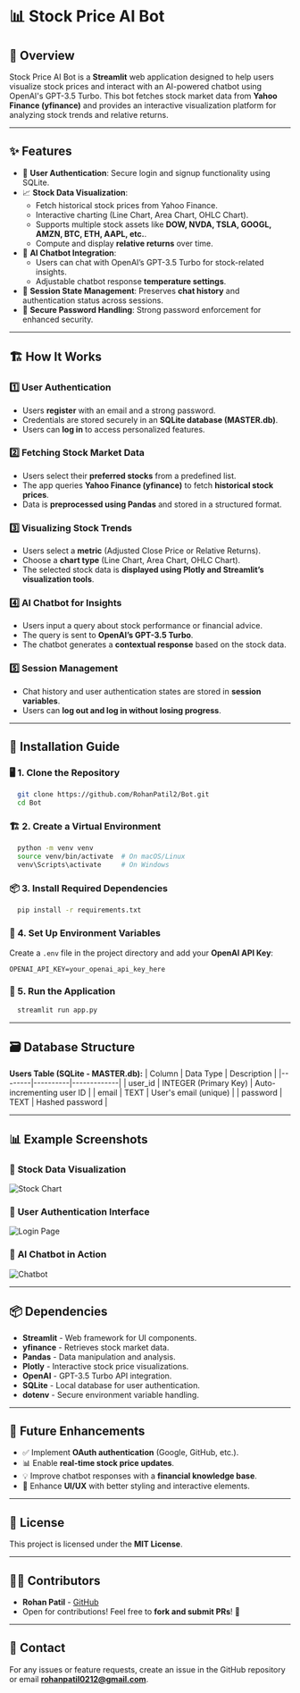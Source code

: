 # 📊 Stock Price AI Bot

## 🚀 Overview
Stock Price AI Bot is a **Streamlit** web application designed to help users visualize stock prices and interact with an AI-powered chatbot using OpenAI's GPT-3.5 Turbo. This bot fetches stock market data from **Yahoo Finance (yfinance)** and provides an interactive visualization platform for analyzing stock trends and relative returns.

---
## ✨ Features

- 🔑 **User Authentication**: Secure login and signup functionality using SQLite.
- 📈 **Stock Data Visualization**:
  - Fetch historical stock prices from Yahoo Finance.
  - Interactive charting (Line Chart, Area Chart, OHLC Chart).
  - Supports multiple stock assets like **DOW, NVDA, TSLA, GOOGL, AMZN, BTC, ETH, AAPL, etc.**.
  - Compute and display **relative returns** over time.
- 🤖 **AI Chatbot Integration**:
  - Users can chat with OpenAI’s GPT-3.5 Turbo for stock-related insights.
  - Adjustable chatbot response **temperature settings**.
- 🔄 **Session State Management**: Preserves **chat history** and authentication status across sessions.
- 🔐 **Secure Password Handling**: Strong password enforcement for enhanced security.

---
## 🏗️ How It Works

### **1️⃣ User Authentication**
- Users **register** with an email and a strong password.
- Credentials are stored securely in an **SQLite database (MASTER.db)**.
- Users can **log in** to access personalized features.

### **2️⃣ Fetching Stock Market Data**
- Users select their **preferred stocks** from a predefined list.
- The app queries **Yahoo Finance (yfinance)** to fetch **historical stock prices**.
- Data is **preprocessed using Pandas** and stored in a structured format.

### **3️⃣ Visualizing Stock Trends**
- Users select a **metric** (Adjusted Close Price or Relative Returns).
- Choose a **chart type** (Line Chart, Area Chart, OHLC Chart).
- The selected stock data is **displayed using Plotly and Streamlit’s visualization tools**.

### **4️⃣ AI Chatbot for Insights**
- Users input a query about stock performance or financial advice.
- The query is sent to **OpenAI’s GPT-3.5 Turbo**.
- The chatbot generates a **contextual response** based on the stock data.

### **5️⃣ Session Management**
- Chat history and user authentication states are stored in **session variables**.
- Users can **log out and log in without losing progress**.

---
## 🔧 Installation Guide
### 🖥️ 1. Clone the Repository
```sh
  git clone https://github.com/RohanPatil2/Bot.git
  cd Bot
```

### 🏗️ 2. Create a Virtual Environment
```sh
  python -m venv venv
  source venv/bin/activate  # On macOS/Linux
  venv\Scripts\activate     # On Windows
```

### 📦 3. Install Required Dependencies
```sh
  pip install -r requirements.txt
```

### 🔑 4. Set Up Environment Variables
Create a `.env` file in the project directory and add your **OpenAI API Key**:
```env
OPENAI_API_KEY=your_openai_api_key_here
```

### 🚀 5. Run the Application
```sh
  streamlit run app.py
```

---
## 🗃️ Database Structure
**Users Table (SQLite - MASTER.db):**
| Column | Data Type | Description |
|--------|----------|-------------|
| user_id | INTEGER (Primary Key) | Auto-incrementing user ID |
| email | TEXT | User's email (unique) |
| password | TEXT | Hashed password |

---
## 📊 Example Screenshots
### 📌 **Stock Data Visualization**
![Stock Chart](https://via.placeholder.com/800x400?text=Stock+Price+Visualization)

### 🔐 **User Authentication Interface**
![Login Page](https://via.placeholder.com/800x400?text=Login+Page)

### 💬 **AI Chatbot in Action**
![Chatbot](https://via.placeholder.com/800x400?text=AI+Chatbot+Response)

---
## 📦 Dependencies
- **Streamlit** - Web framework for UI components.
- **yfinance** - Retrieves stock market data.
- **Pandas** - Data manipulation and analysis.
- **Plotly** - Interactive stock price visualizations.
- **OpenAI** - GPT-3.5 Turbo API integration.
- **SQLite** - Local database for user authentication.
- **dotenv** - Secure environment variable handling.

---
## 🔮 Future Enhancements
- ✅ Implement **OAuth authentication** (Google, GitHub, etc.).
- 📊 Enable **real-time stock price updates**.
- 💡 Improve chatbot responses with a **financial knowledge base**.
- 🎨 Enhance **UI/UX** with better styling and interactive elements.

---
## 📜 License
This project is licensed under the **MIT License**.

---
## 👨‍💻 Contributors
- **Rohan Patil** - [GitHub](https://github.com/RohanPatil2)
- Open for contributions! Feel free to **fork and submit PRs**! 🚀

---
## 📩 Contact
For any issues or feature requests, create an issue in the GitHub repository or email **[rohanpatil0212@gmail.com](mailto:rohanpatil0212@gmail.com)**.

